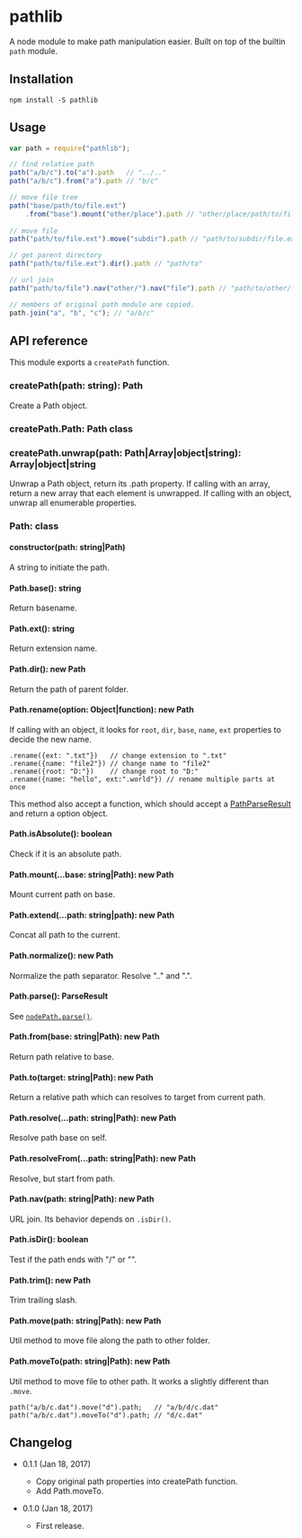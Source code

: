 pathlib
=======

A node module to make path manipulation easier. Built on top of the builtin `path` module.

Installation
------------
```
npm install -S pathlib
```

Usage
-----
```javascript
var path = require("pathlib");

// find relative path
path("a/b/c").to("a").path   // "../.."
path("a/b/c").from("a").path // "b/c"

// move file tree
path("base/path/to/file.ext")
	.from("base").mount("other/place").path // "other/place/path/to/file.ext"
	
// move file
path("path/to/file.ext").move("subdir").path // "path/to/subdir/file.ext"

// get parent directory
path("path/to/file.ext").dir().path // "path/to"

// url join
path("path/to/file").nav("other/").nav("file").path // "path/to/other/file"

// members of original path module are copied.
path.join("a", "b", "c"); // "a/b/c"
```

API reference
-------------

This module exports a `createPath` function.

### createPath(path: string): Path

Create a Path object.

### createPath.Path: Path class

### createPath.unwrap(path: Path|Array|object|string): Array|object|string

Unwrap a Path object, return its .path property.
If calling with an array, return a new array that each element is unwrapped.
If calling with an object, unwrap all enumerable properties.

### Path: class

#### constructor(path: string|Path)

A string to initiate the path.

#### Path.base(): string

Return basename.

#### Path.ext(): string

Return extension name.

#### Path.dir(): new Path

Return the path of parent folder.

#### Path.rename(option: Object|function): new Path

If calling with an object, it looks for `root`, `dir`, `base`, `name`, `ext` properties to decide the new name.

```
.rename({ext: ".txt"})	 // change extension to ".txt"
.rename({name: "file2"}) // change name to "file2"
.rename({root: "D:"})    // change root to "D:"
.rename({name: "hello", ext:".world"}) // rename multiple parts at once
```

This method also accept a function, which should accept a [PathParseResult](https://nodejs.org/api/path.html#path_path_parse_path) and return a option object.

#### Path.isAbsolute(): boolean

Check if it is an absolute path.

#### Path.mount(...base: string|Path): new Path

Mount current path on base.

#### Path.extend(...path: string|path): new Path

Concat all path to the current.

#### Path.normalize(): new Path

Normalize the path separator. Resolve ".." and ".".

#### Path.parse(): ParseResult

See [`nodePath.parse()`](https://nodejs.org/api/path.html#path_path_parse_path).

#### Path.from(base: string|Path): new Path

Return path relative to base.

#### Path.to(target: string|Path): new Path

Return a relative path which can resolves to target from current path.

#### Path.resolve(...path: string|Path): new Path

Resolve path base on self.

#### Path.resolveFrom(...path: string|Path): new Path

Resolve, but start from path.

#### Path.nav(path: string|Path): new Path

URL join. Its behavior depends on `.isDir()`.

#### Path.isDir(): boolean

Test if the path ends with "/" or "\".

#### Path.trim(): new Path

Trim trailing slash.

#### Path.move(path: string|Path): new Path

Util method to move file along the path to other folder.

#### Path.moveTo(path: string|Path): new Path

Util method to move file to other path. It works a slightly different than `.move`.
```
path("a/b/c.dat").move("d").path;   // "a/b/d/c.dat"
path("a/b/c.dat").moveTo("d").path; // "d/c.dat"
```

Changelog
---------

* 0.1.1 (Jan 18, 2017)

	- Copy original path properties into createPath function.
	- Add Path.moveTo.

* 0.1.0 (Jan 18, 2017)

    - First release.
